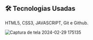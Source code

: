 
## 🛠 Tecnologias Usadas
HTML5, CSS3, JAVASCRIPT, Git e Github.


![Captura de tela 2024-02-29 175135](https://github.com/dantascrispim/calculadora-alcool-gasolina/assets/114705745/d95ed6c4-a607-4925-8f8d-58516572073c)
